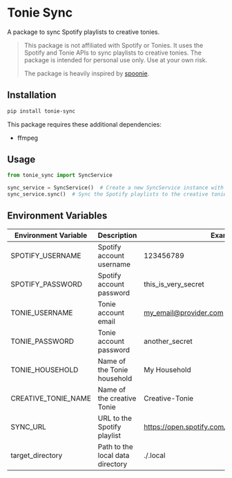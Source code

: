 # Tonie Sync

A package to sync Spotify playlists to creative tonies.

> This package is not affiliated with Spotify or Tonies. It uses the Spotify and
> Tonie APIs to sync playlists to creative tonies. The package is intended for
> personal use only. Use at your own risk.
>
> The package is heavily inspired by
> [spoonie](https://github.com/Seji64/spoonie).

## Installation

```bash
pip install tonie-sync
```

This package requires these additional dependencies:

- ffmpeg

## Usage

```python
from tonie_sync import SyncService

sync_service = SyncService()  # Create a new SyncService instance with settings from environment variables
sync_service.sync()  # Sync the Spotify playlists to the creative tonies
```

## Environment Variables

| Environment Variable | Description                      | Example Value                                         |
| -------------------- | -------------------------------- | ----------------------------------------------------- |
| SPOTIFY_USERNAME     | Spotify account username         | 123456789                                             |
| SPOTIFY_PASSWORD     | Spotify account password         | this_is_very_secret                                   |
| TONIE_USERNAME       | Tonie account email              | my_email@provider.com                                 |
| TONIE_PASSWORD       | Tonie account password           | another_secret                                        |
| TONIE_HOUSEHOLD      | Name of the Tonie household      | My Household                                          |
| CREATIVE_TONIE_NAME  | Name of the creative Tonie       | Creative-Tonie                                        |
| SYNC_URL             | URL to the Spotify playlist      | https://open.spotify.com/playlist/poasdfa0s08sa76d5f9 |
| target_directory            | Path to the local data directory | ./.local                                              |
